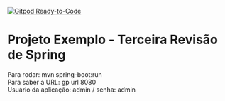 [![Gitpod Ready-to-Code](https://img.shields.io/badge/Gitpod-Ready--to--Code-blue?logo=gitpod)](https://gitpod.io/#https://github.com/mineda/spring-exemplo-3) 

# Projeto Exemplo - Terceira Revisão de Spring
Para rodar: mvn spring-boot:run \
Para saber a URL: gp url 8080 \
Usuário da aplicação: admin / senha: admin

